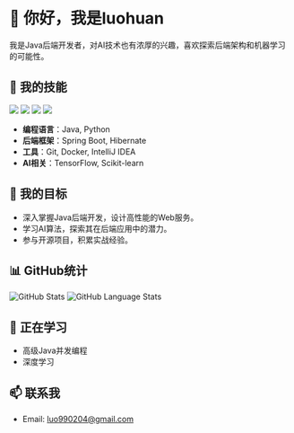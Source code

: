 # 👋 你好，我是luohuan

我是Java后端开发者，对AI技术也有浓厚的兴趣，喜欢探索后端架构和机器学习的可能性。

## 🚀 我的技能
<img src="https://img.shields.io/badge/Java-007396?style=flat&logo=java&logoColor=white">
<img src="https://img.shields.io/badge/Python-3776AB?style=flat&logo=python&logoColor=white">
<img src="https://img.shields.io/badge/Spring_Boot-6DB33F?style=flat&logo=spring-boot&logoColor=white">
<img src="https://img.shields.io/badge/TensorFlow-FF6F00?style=flat&logo=tensorflow&logoColor=white">

- **编程语言**：Java, Python  
- **后端框架**：Spring Boot, Hibernate  
- **工具**：Git, Docker, IntelliJ IDEA  
- **AI相关**：TensorFlow, Scikit-learn

## 🎯 我的目标
- 深入掌握Java后端开发，设计高性能的Web服务。
- 学习AI算法，探索其在后端应用中的潜力。
- 参与开源项目，积累实战经验。

## 📊 GitHub统计
![GitHub Stats](https://github-readme-stats.vercel.app/api?username=luohuan0204&show_icons=true&theme=radical)
![GitHub Language Stats](https://github-readme-stats.vercel.app/api/top-langs/?username=luohuan0204&layout=compact&theme=radical)

## 🌱 正在学习
- 高级Java并发编程
- 深度学习

## 📫 联系我
- Email: luo990204@gmail.com  
